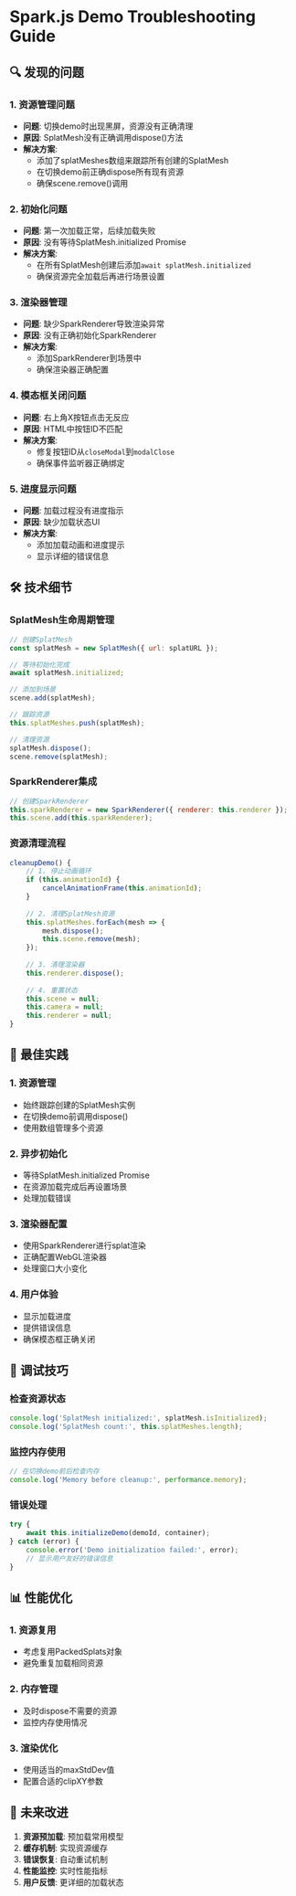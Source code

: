 # Spark.js Demo Troubleshooting Guide

## 🔍 **发现的问题**

### 1. **资源管理问题**
- **问题**: 切换demo时出现黑屏，资源没有正确清理
- **原因**: SplatMesh没有正确调用dispose()方法
- **解决方案**: 
  - 添加了splatMeshes数组来跟踪所有创建的SplatMesh
  - 在切换demo前正确dispose所有现有资源
  - 确保scene.remove()调用

### 2. **初始化问题**
- **问题**: 第一次加载正常，后续加载失败
- **原因**: 没有等待SplatMesh.initialized Promise
- **解决方案**:
  - 在所有SplatMesh创建后添加`await splatMesh.initialized`
  - 确保资源完全加载后再进行场景设置

### 3. **渲染器管理**
- **问题**: 缺少SparkRenderer导致渲染异常
- **原因**: 没有正确初始化SparkRenderer
- **解决方案**:
  - 添加SparkRenderer到场景中
  - 确保渲染器正确配置

### 4. **模态框关闭问题**
- **问题**: 右上角X按钮点击无反应
- **原因**: HTML中按钮ID不匹配
- **解决方案**:
  - 修复按钮ID从`closeModal`到`modalClose`
  - 确保事件监听器正确绑定

### 5. **进度显示问题**
- **问题**: 加载过程没有进度指示
- **原因**: 缺少加载状态UI
- **解决方案**:
  - 添加加载动画和进度提示
  - 显示详细的错误信息

## 🛠️ **技术细节**

### **SplatMesh生命周期管理**
```javascript
// 创建SplatMesh
const splatMesh = new SplatMesh({ url: splatURL });

// 等待初始化完成
await splatMesh.initialized;

// 添加到场景
scene.add(splatMesh);

// 跟踪资源
this.splatMeshes.push(splatMesh);

// 清理资源
splatMesh.dispose();
scene.remove(splatMesh);
```

### **SparkRenderer集成**
```javascript
// 创建SparkRenderer
this.sparkRenderer = new SparkRenderer({ renderer: this.renderer });
this.scene.add(this.sparkRenderer);
```

### **资源清理流程**
```javascript
cleanupDemo() {
    // 1. 停止动画循环
    if (this.animationId) {
        cancelAnimationFrame(this.animationId);
    }
    
    // 2. 清理SplatMesh资源
    this.splatMeshes.forEach(mesh => {
        mesh.dispose();
        this.scene.remove(mesh);
    });
    
    // 3. 清理渲染器
    this.renderer.dispose();
    
    // 4. 重置状态
    this.scene = null;
    this.camera = null;
    this.renderer = null;
}
```

## 🎯 **最佳实践**

### **1. 资源管理**
- 始终跟踪创建的SplatMesh实例
- 在切换demo前调用dispose()
- 使用数组管理多个资源

### **2. 异步初始化**
- 等待SplatMesh.initialized Promise
- 在资源加载完成后再设置场景
- 处理加载错误

### **3. 渲染器配置**
- 使用SparkRenderer进行splat渲染
- 正确配置WebGL渲染器
- 处理窗口大小变化

### **4. 用户体验**
- 显示加载进度
- 提供错误信息
- 确保模态框正确关闭

## 🔧 **调试技巧**

### **检查资源状态**
```javascript
console.log('SplatMesh initialized:', splatMesh.isInitialized);
console.log('SplatMesh count:', this.splatMeshes.length);
```

### **监控内存使用**
```javascript
// 在切换demo前后检查内存
console.log('Memory before cleanup:', performance.memory);
```

### **错误处理**
```javascript
try {
    await this.initializeDemo(demoId, container);
} catch (error) {
    console.error('Demo initialization failed:', error);
    // 显示用户友好的错误信息
}
```

## 📊 **性能优化**

### **1. 资源复用**
- 考虑复用PackedSplats对象
- 避免重复加载相同资源

### **2. 内存管理**
- 及时dispose不需要的资源
- 监控内存使用情况

### **3. 渲染优化**
- 使用适当的maxStdDev值
- 配置合适的clipXY参数

## 🚀 **未来改进**

1. **资源预加载**: 预加载常用模型
2. **缓存机制**: 实现资源缓存
3. **错误恢复**: 自动重试机制
4. **性能监控**: 实时性能指标
5. **用户反馈**: 更详细的加载状态 